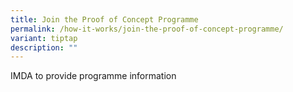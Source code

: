 ```yaml
---
title: Join the Proof of Concept Programme
permalink: /how-it-works/join-the-proof-of-concept-programme/
variant: tiptap
description: ""
---
```

<p>IMDA to provide programme information</p>